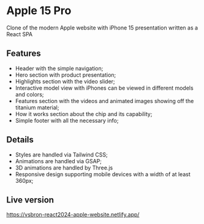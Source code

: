 # Apple 15 Pro

Clone of the modern Apple website with iPhone 15 presentation written as a React SPA

## Features

- Header with the simple navigation;
- Hero section with product presentation;
- Highlights section with the video slider;
- Interactive model view with iPhones can be viewed in different models and colors;
- Features section with the videos and animated images showing off the titanium material;
- How it works section about the chip and its capability;
- Simple footer with all the necessary info;

## Details

- Styles are handled via Tailwind CSS;
- Animations are handled via GSAP;
- 3D animations are handled by Three.js
- Responsive design supporting mobile devices with a width of at least 360px;

## Live version

https://vsbron-react2024-apple-website.netlify.app/
